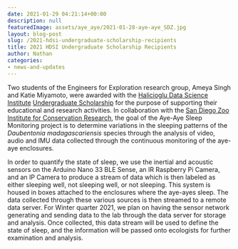 ```yaml
---
date: 2021-01-29 04:21:14+00:00
description: null
featuredImage: assets/aye_aye/2021-01-28-aye-aye_SDZ.jpg
layout: blog-post
slug: /2021-hdsi-undergraduate-scholarship-recipients
title: 2021 HDSI Undergraduate Scholarship Recipients
author: Nathan
categories:
- news-and-updates
---
```

Two students of the Engineers for Exploration research group, Ameya Singh and Katie Miyamoto, were awarded with the [Halicioglu Data Science Institute](https://datascience.ucsd.edu/) [Undergraduate Scholarship](https://datascience.ucsd.edu/current-students/undergraduate-financial-opportunities/) for the purpose of supporting their educational and research activities. In collaboration with the [San Diego Zoo Institute for Conservation Research](https://institute.sandiegozoo.org/), the goal of the Aye-Aye Sleep Monitoring project is to determine variations in the sleeping patterns of the _Daubentonia madagascariensis_ species through the analysis of video, audio and IMU data collected through the continuous monitoring of the aye-aye enclosures.

In order to quantify the state of sleep, we use the inertial and acoustic sensors on the Arduino Nano 33 BLE Sense, an IR Raspberry Pi Camera, and an IP Camera to produce a stream of data which is then labeled as either sleeping well, not sleeping well, or not sleeping. This system is housed in boxes attached to the enclosures where the aye-ayes sleep. The data collected through these various sources is then streamed to a remote data server. For Winter quarter 2021, we plan on having the sensor network generating and sending data to the lab through the data server for storage and analysis. Once collected, this data stream will be used to define the state of sleep, and the information will be passed onto ecologists for further examination and analysis. 
